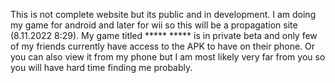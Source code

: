 This is not complete website but its public and in development. I am doing my game for android and later for wii so this will be a propagation site (8.11.2022 8:29).
My game titled ***** ***** is in private beta and only few of my friends currently have access to the APK to have on their phone. Or you can also view it from my phone but I am most likely very far from you so you will have hard time finding me probably.
